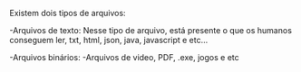 Existem dois tipos de arquivos: 

-Arquivos de texto:
    Nesse tipo de arquivo, está presente o que os humanos conseguem ler, txt, html, json, java, javascript
    e etc...

-Arquivos binários:
    -Arquivos de video, PDF, .exe, jogos e etc

